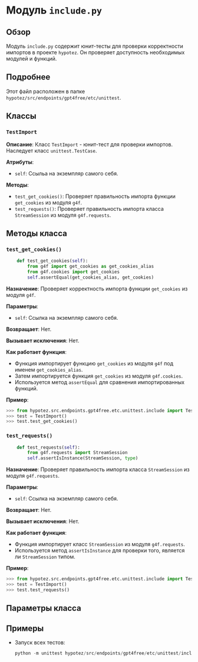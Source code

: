 # Модуль `include.py`

## Обзор

Модуль `include.py` содержит юнит-тесты для проверки корректности импортов в проекте `hypotez`. Он проверяет доступность необходимых модулей и функций. 

## Подробнее

Этот файл расположен в папке `hypotez/src/endpoints/gpt4free/etc/unittest`. 

## Классы

### `TestImport`

**Описание**:  Класс `TestImport` - юнит-тест для проверки импортов. Наследует класс `unittest.TestCase`. 

**Атрибуты**:  
- `self`:  Ссыльа на экземпляр самого себя.


**Методы**:
- `test_get_cookies()`:  Проверяет правильность импорта функции `get_cookies` из модуля `g4f`.
- `test_requests()`: Проверяет правильность импорта класса `StreamSession` из модуля `g4f.requests`.


## Методы класса

### `test_get_cookies()`

```python
    def test_get_cookies(self):
        from g4f import get_cookies as get_cookies_alias
        from g4f.cookies import get_cookies
        self.assertEqual(get_cookies_alias, get_cookies)
```

**Назначение**: Проверяет корректность импорта функции `get_cookies` из модуля `g4f`.

**Параметры**:
- `self`: Ссылка на экземпляр самого себя.

**Возвращает**:  Нет.

**Вызывает исключения**:  Нет.

**Как работает функция**:
- Функция импортирует функцию `get_cookies`  из модуля `g4f` под именем `get_cookies_alias`.
- Затем импортируется функция `get_cookies` из модуля `g4f.cookies`.
- Используется метод `assertEqual` для сравнения импортированных функций.

**Пример**:
```python
>>> from hypotez.src.endpoints.gpt4free.etc.unittest.include import TestImport
>>> test = TestImport()
>>> test.test_get_cookies()
```

### `test_requests()`

```python
    def test_requests(self):
        from g4f.requests import StreamSession
        self.assertIsInstance(StreamSession, type)
```

**Назначение**: Проверяет правильность импорта класса `StreamSession` из модуля `g4f.requests`.

**Параметры**:
- `self`: Ссылка на экземпляр самого себя.

**Возвращает**:  Нет.

**Вызывает исключения**:  Нет.

**Как работает функция**:
- Функция импортирует класс `StreamSession` из модуля `g4f.requests`.
- Используется метод `assertIsInstance` для проверки того, является ли `StreamSession` типом.

**Пример**:
```python
>>> from hypotez.src.endpoints.gpt4free.etc.unittest.include import TestImport
>>> test = TestImport()
>>> test.test_requests()
```

## Параметры класса

## Примеры

- Запуск всех тестов:
  ```python
  python -m unittest hypotez/src/endpoints/gpt4free/etc/unittest/include.py
  ```